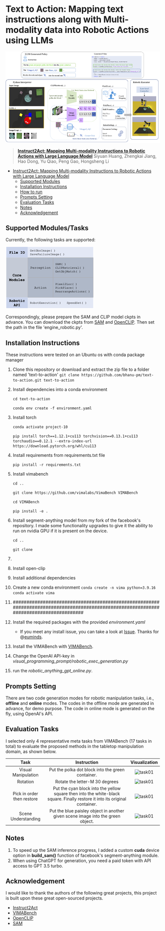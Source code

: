 # Text to Action: Mapping text instructions along with Multi-modality data into Robotic Actions using LLMs

![framework](images/instruct2act_framework.png)

> [**Instruct2Act: Mapping Multi-modality Instructions to Robotic Actions with
Large Language Model**](https://arxiv.org/pdf/2305.11176.pdf)
> Siyuan Huang, Zhengkai Jiang, Hao Dong, Yu Qiao, Peng Gao, Hongsheng Li

- [Instruct2Act: Mapping Multi-modality Instructions to Robotic Actions with Large Language Model](#instruct2act-mapping-multi-modality-instructions-to-robotic-actions-with-large-language-model)
  - [Supported Modules](#supported-modules/tasks)
  - [Installation Instructions](#installation-instructions)
  - [How to run](#how-to-run)
  - [Prompts Setting](#prompts-setting)
  - [Evaluation Tasks](#evaluation-tasks)
  - [Notes](#notes)
  - [Acknowledgement](#acknowledgement)
 

## Supported Modules/Tasks

Currently, the following tasks are supported:

![modules](images/modules_api.png)

Correspondingly, please prepare the SAM and CLIP model ckpts in advance. You can download the ckpts from [SAM](https://github.com/facebookresearch/segment-anything#model-checkpoints) and [OpenCLIP](https://github.com/mlfoundations/open_clip). Then set the path in the file 'engine_robotic.py'.


## Installation Instructions
   These instructions were tested on an Ubuntu os with conda package manager
1. Clone this repository or download and extract the zip file to a folder named 'text-to-action'
   ``` git clone https://github.com/bhanu-pm/text-to-action.git text-to-action ```
2. Install dependencies into a conda environment
   ```
   cd text-to-action
   ```
   ```
   conda env create -f environment.yaml
   ```
4. Install torch
   ```
   conda activate project-10
   ```
   ```
   pip install torch==1.12.1+cu113 torchvision==0.13.1+cu113 torchaudio==0.12.1 --extra-index-url https://download.pytorch.org/whl/cu113
   ```
5. Install requirements from requirements.txt file
   ```
   pip install -r requirements.txt
   ```
6. Install vimabench
   ```
   cd ..
   ```
   ```
   git clone https://github.com/vimalabs/VimaBench VIMABench
   ```
   ```
   cd VIMABench
   ```
   ```
   pip install -e .
   ```
    
7. Install segment-anything model from my fork of the facebook's repository. I made some functionality upgrades to give it the ability to run on nvidia GPU if it is present on the device.
   ```
   cd ..
   ```
   ```
   git clone 
9.  
13. Install open-clip
14. Install additional dependencies
  
1. Create a new conda environment
   ``` conda create -n vima python=3.9.16 ```
   ``` conda activate vima ```
2. ######################################################################################################################################
1. Install the required packages with the provided *environment.yaml*
    - If you meet any install issue, you can take a look at [Issue](https://github.com/OpenGVLab/Instruct2Act/issues/6). Thanks for @[euminds](https://github.com/euminds).

2. Install the VIMABench with [VIMABench](https://github.com/vimalabs/VimaBench).

3. Change the OpenAI API-key in *visual_programming_prompt/robotic_exec_generation.py*

4. run the *robotic_anything_gpt_online.py*.

## Prompts Setting

There are two code generation modes for robotic manipulation tasks, i.e., **offline** and **online** modes. The codes in the offline mode are generated in advance, for demo purpose. The code in online mode is generated on the fly, using OpenAI's API.

## Evaluation Tasks

I selected only 4 representative meta tasks from VIMABench (17 tasks in total) to evaluate the proposed methods in the tabletop manipulation domain, as shown below.

| Task | Instruction | Visualization |
|:---:|:---:|:---:|
| Visual Manipulation | Put the  polka dot block  into the  green container. | ![task01](images/tasks_gif/task01.gif) |
| Rotation | Rotate the  letter-M 30  degrees | ![task01](images/tasks_gif/task03.gif) |
| Pick in order then restore | Put the cyan block into the yellow square then into the white-black square. Finally restore it into its original container. | ![task01](images/tasks_gif/task17.gif) |
| Scene Understanding | Put the  blue paisley  object in  another given scene image  into the  green object. | ![task01](images/tasks_gif/task02.gif) |

## Notes

1. To speed up the SAM inference progress, I added a custom **cuda** device option in **build_sam()** function of facebook's segment-anything module.
2. When using ChatGPT for generation, you need a paid token with API access to GPT 3.5 turbo.

## Acknowledgement

I would like to thank the authors of the following great projects, this project is built upon these great open-sourced projects.
- [Instruct2Act](https://github.com/OpenGVLab/Instruct2Act)
- [VIMABench](https://github.com/vimalabs/VimaBench)
- [OpenCLIP](https://github.com/mlfoundations/open_clip)
- [SAM](https://github.com/facebookresearch/segment-anything#model-checkpoints)
